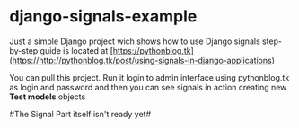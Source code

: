 # django-signals-example
Just a simple Django project wich shows how to use Django signals
step-by-step guide is located at [https://pythonblog.tk](https://http://pythonblog.tk/post/using-signals-in-django-applications)

You can pull this project. Run it login to admin interface using pythonblog.tk as login and password and then you can see signals in action creating new **Test models** objects

#The Signal Part itself isn't ready yet#
